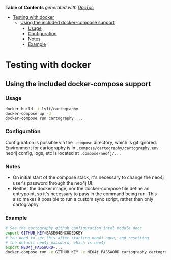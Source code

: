 <!-- START doctoc generated TOC please keep comment here to allow auto update -->
<!-- DON'T EDIT THIS SECTION, INSTEAD RE-RUN doctoc TO UPDATE -->
**Table of Contents**  *generated with [DocToc](https://github.com/thlorenz/doctoc)*

- [Testing with docker](#testing-with-docker)
  - [Using the included docker-compose support](#using-the-included-docker-compose-support)
    - [Usage](#usage)
    - [Configuration](#configuration)
    - [Notes](#notes)
    - [Example](#example)

<!-- END doctoc generated TOC please keep comment here to allow auto update -->

# Testing with docker

## Using the included docker-compose support

### Usage

```bash
docker build -t lyft/cartography
docker-compose up -d
docker-compose run cartography ...
```

### Configuration

Configuration is possible via the `.compose` directory, which is
git ignored. Environment for cartography is in
`.compose/cartography/cartography.env`. neo4j config, logs, etc is
located at `.compose/neo4j/...`

### Notes

* On initial start of the compose stack, it's necessary to
change the neo4j user's password through the neo4j UI.
* Neither the docker image, nor the docker-compose file define an
entrypoint, so it's necessary to pass in the command being run. This
also makes it possible to run a custom sync script, rather than only
cartography.

### Example

```bash
# See the cartography github configuration intel module docs
export GITHUB_KEY=BASE64ENCODEDKEY
# You need to set this after starting neo4j once, and resetting
# the default neo4j password, which is neo4j
export NEO4j_PASSWORD=...
docker-compose run -e GITHUB_KEY -e NEO4j_PASSWORD cartography cartography --github-config-env-var GITHUB_KEY --neo4j-uri bolt://neo4j:7687 --neo4j-password-env-var NEO4j_PASSWORD --neo4j-user neo4j
```
